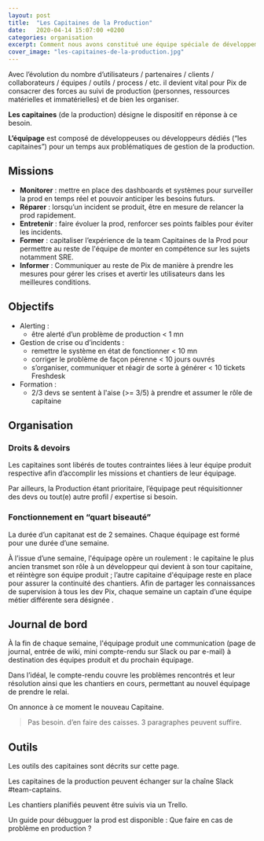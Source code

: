 ```yaml
---
layout: post
title:  "Les Capitaines de la Production"
date:   2020-04-14 15:07:00 +0200
categories: organisation
excerpt: Comment nous avons constitué une équipe spéciale de développement dédiée au suivi de production.    
cover_image: "les-capitaines-de-la-production.jpg"
---
```


Avec l’évolution du nombre d’utilisateurs / partenaires / clients / collaborateurs / équipes / outils / process / etc. il devient vital pour Pix de consacrer des forces au suivi de production (personnes, ressources matérielles et immatérielles) et de bien les organiser.

**Les capitaines** (de la production) désigne le dispositif en réponse à ce besoin.

**L’équipage** est composé de développeuses ou développeurs dédiés (“les capitaines”) pour un temps aux problématiques de gestion de la production.

## Missions

- **Monitorer** : mettre en place des dashboards et systèmes pour surveiller la prod en temps réel et pouvoir anticiper les besoins futurs.
- **Réparer** : lorsqu’un incident se produit, être en mesure de relancer la prod rapidement.
- **Entretenir** : faire évoluer la prod, renforcer ses points faibles pour éviter les incidents.
- **Former** : capitaliser l’expérience de la team Capitaines de la Prod pour permettre au reste de l'équipe de monter en compétence sur les sujets notamment SRE. 
- **Informer** : Communiquer au reste de Pix de manière à prendre les mesures pour gérer les crises et avertir les utilisateurs dans les meilleures conditions.

## Objectifs

- Alerting : 
  - être alerté d’un problème de production < 1 mn
- Gestion de crise ou d’incidents : 
  - remettre le système en état de fonctionner < 10 mn
  - corriger le problème de façon pérenne < 10 jours ouvrés
  - s’organiser, communiquer et réagir de sorte à générer < 10 tickets Freshdesk
- Formation : 
  - 2/3 devs se sentent à l'aise (>= 3/5) à prendre et assumer le rôle de capitaine

## Organisation

### Droits & devoirs

Les capitaines sont libérés de toutes contraintes liées à leur équipe produit respective afin d’accomplir les missions et chantiers de leur équipage.

Par ailleurs, la Production étant prioritaire, l’équipage peut réquisitionner des devs ou tout(e) autre profil / expertise si besoin.

### Fonctionnement en  “quart biseauté”

La durée d’un capitanat est de 2 semaines. Chaque équipage est formé pour une durée d’une semaine. 

À l’issue d’une semaine, l'équipage opère un roulement : le capitaine le plus ancien transmet son rôle à un développeur qui devient à son tour capitaine, et réintègre son équipe produit ; l’autre capitaine d'équipage reste en place pour assurer la continuité des chantiers. Afin de partager les connaissances de supervision à tous les dev Pix, chaque semaine un captain d’une équipe métier différente sera désignée .

## Journal de bord

À la fin de chaque semaine, l'équipage produit une communication (page de journal, entrée de wiki, mini compte-rendu sur Slack ou par e-mail) à destination des équipes produit et du prochain équipage.

Dans l’idéal, le compte-rendu couvre les problèmes rencontrés et leur résolution ainsi que les chantiers en cours, permettant au nouvel équipage de prendre le relai. 

On annonce à ce moment le nouveau Capitaine.

> Pas besoin. d’en faire des caisses. 3 paragraphes peuvent suffire.

## Outils

Les outils des capitaines sont décrits sur cette page.

Les capitaines de la production peuvent échanger sur la chaîne Slack #team-captains.

Les chantiers planifiés peuvent être suivis via un Trello.

Un guide pour débugguer la prod est disponible : Que faire en cas de problème en production ? 


